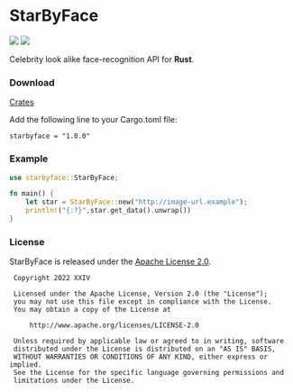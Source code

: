 # StarByFace

[![](https://img.shields.io/github/v/tag/thechampagne/starbyface-rust?label=version)](https://github.com/thechampagne/starbyface-rust/releases/latest) [![](https://img.shields.io/github/license/thechampagne/starbyface-rust)](https://github.com/thechampagne/starbyface-rust/blob/main/LICENSE)

Celebrity look alike face-recognition API for **Rust**.

### Download
[Crates](https://crates.io/crates/starbyface/)

Add the following line to your Cargo.toml file:

```
starbyface = "1.0.0"
```

### Example

```rust
use starbyface::StarByFace;

fn main() {
    let star = StarByFace::new("http://image-url.example");
    println!("{:?}",star.get_data().unwrap())
}
```

### License

StarByFace is released under the [Apache License 2.0](https://github.com/thechampagne/starbyface-rust/blob/main/LICENSE).

```
 Copyright 2022 XXIV

 Licensed under the Apache License, Version 2.0 (the "License");
 you may not use this file except in compliance with the License.
 You may obtain a copy of the License at

     http://www.apache.org/licenses/LICENSE-2.0

 Unless required by applicable law or agreed to in writing, software
 distributed under the License is distributed on an "AS IS" BASIS,
 WITHOUT WARRANTIES OR CONDITIONS OF ANY KIND, either express or implied.
 See the License for the specific language governing permissions and
 limitations under the License.
```